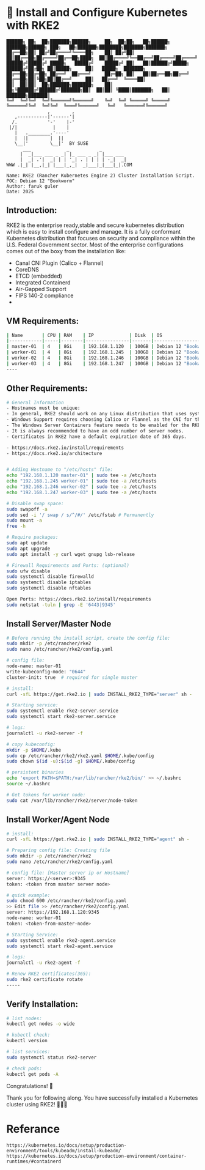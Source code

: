 # 🐄 Install and Configure Kubernetes with RKE2

```console
██████╗ ██╗  ██╗███████╗██████╗     ██╗  ██╗██╗   ██╗██████╗ ███████╗██████╗ ███╗   ██╗███████╗████████╗███████╗███████╗
██╔══██╗██║ ██╔╝██╔════╝╚════██╗    ██║ ██╔╝██║   ██║██╔══██╗██╔════╝██╔══██╗████╗  ██║██╔════╝╚══██╔══╝██╔════╝██╔════╝
██████╔╝█████╔╝ █████╗   █████╔╝    █████╔╝ ██║   ██║██████╔╝█████╗  ██████╔╝██╔██╗ ██║█████╗     ██║   █████╗  ███████╗
██╔══██╗██╔═██╗ ██╔══╝  ██╔═══╝     ██╔═██╗ ██║   ██║██╔══██╗██╔══╝  ██╔══██╗██║╚██╗██║██╔══╝     ██║   ██╔══╝  ╚════██║
██║  ██║██║  ██╗███████╗███████╗    ██║  ██╗╚██████╔╝██████╔╝███████╗██║  ██║██║ ╚████║███████╗   ██║   ███████╗███████║
╚═╝  ╚═╝╚═╝  ╚═╝╚══════╝╚══════╝    ╚═╝  ╚═╝ ╚═════╝ ╚═════╝ ╚══════╝╚═╝  ╚═╝╚═╝  ╚═══╝╚══════╝   ╚═╝   ╚══════╝╚══════╝
               ,        ,
   ,-----------|'------'| 
  /.           '-'    |-'
 |/|             |    |
   |   .________.'----'
   |  ||        |  ||
   \__|'        \__|'  BY SUSE
      ___             _           _                
     |  _|___ ___ _ _| |_ ___ _ _| |___ ___ 
     |  _| .'|  _| | | '_| . | | | | -_|  _|
WWW .|_| |__,|_| |___|_,_|  _|___|_|___|_|.COM

Name: RKE2 (Rancher Kubernetes Engine 2) Cluster Installation Script.
POC: Debian 12 "Bookworm"
Author: faruk guler
Date: 2025
```
## Introduction:
RKE2 is the enterprise ready,stable and secure kubernetes distribution which is easy to install configure and manage. It is a fully conformant Kubernetes distribution that focuses on security and compliance within the U.S. Federal Government sector. Most of the enterprise configurations comes out of the boxy from the installation like:
- Canal CNI Plugin (Calico + Flannel)
- CoreDNS
- ETCD (embedded)
- Integrated Containerd
- Air-Gapped Support
- FIPS 140-2 compliance
-
## VM Requirements:
```bash
| Name       | CPU | RAM    | IP             | Disk  | OS                       | Role       | Node Type   |
|------------|-----|--------|----------------|-------|--------------------------|------------|-------------|
| master-01  | 4   | 8Gi    | 192.168.1.120  | 100GB | Debian 12 "Bookworm" x64 | master-01  | server      |
| worker-01  | 4   | 8Gi    | 192.168.1.245  | 100GB | Debian 12 "Bookworm" x64 | worker-*   | agent       |
| worker-02  | 4   | 8Gi    | 192.168.1.246  | 100GB | Debian 12 "Bookworm" x64 | worker-*   | agent       |
| worker-03  | 4   | 8Gi    | 192.168.1.247  | 100GB | Debian 12 "Bookworm" x64 | worker-*   | agent       |
----
```

## Other Requirements:
``` bash
# General Information
- Hostnames must be unique:
- In general, RKE2 should work on any Linux distribution that uses systemd and iptables.
- Windows Support requires choosing Calico or Flannel as the CNI for the RKE2 cluster
- The Windows Server Containers feature needs to be enabled for the RKE2 Windows agent to work.
- It is always recommended to have an odd number of server nodes.
- Certificates in RKE2 have a default expiration date of 365 days.

- https://docs.rke2.io/install/requirements
- https://docs.rke2.io/architecture


# Adding Hostname to "/etc/hosts" file:
echo "192.168.1.120 master-01" | sudo tee -a /etc/hosts
echo "192.168.1.245 worker-01" | sudo tee -a /etc/hosts
echo "192.168.1.246 worker-02" | sudo tee -a /etc/hosts
echo "192.168.1.247 worker-03" | sudo tee -a /etc/hosts

# Disable swap space:
sudo swapoff -a
sudo sed -i '/ swap / s/^/#/' /etc/fstab # Permanently
sudo mount -a
free -h

# Require packages:
sudo apt update
sudo apt upgrade
sudo apt install -y curl wget gnupg lsb-release

# Firewall Requirements and Ports: (optional)
sudo ufw disable
sudo systemctl disable firewalld
sudo systemctl disable iptables
sudo systemctl disable nftables

Open Ports: https://docs.rke2.io/install/requirements
sudo netstat -tuln | grep -E '6443|9345'

```

## Install Server/Master Node
``` bash
# Before running the install script, create the config file:
sudo mkdir -p /etc/rancher/rke2
sudo nano /etc/rancher/rke2/config.yaml

# config file:
node-name: master-01
write-kubeconfig-mode: "0644"
cluster-init: true  # required for single master

# install:
curl -sfL https://get.rke2.io | sudo INSTALL_RKE2_TYPE="server" sh -

# Starting service:
sudo systemctl enable rke2-server.service
sudo systemctl start rke2-server.service

# logs:
journalctl -u rke2-server -f

# copy kubeconfig:
mkdir -p $HOME/.kube
sudo cp /etc/rancher/rke2/rke2.yaml $HOME/.kube/config
sudo chown $(id -u):$(id -g) $HOME/.kube/config

# persistent binaries
echo 'export PATH=$PATH:/var/lib/rancher/rke2/bin/' >> ~/.bashrc
source ~/.bashrc

# Get tokens for worker node:
sudo cat /var/lib/rancher/rke2/server/node-token

```

## Install Worker/Agent Node
``` bash
# install:
curl -sfL https://get.rke2.io | sudo INSTALL_RKE2_TYPE="agent" sh -

# Preparing config file: Creating file
sudo mkdir -p /etc/rancher/rke2
sudo nano /etc/rancher/rke2/config.yaml

# config file: [Master server ip or Hostname]
server: https://<server>:9345
token: <token from master server node>

# quick example:
sudo chmod 600 /etc/rancher/rke2/config.yaml
>> Edit file >> /etc/rancher/rke2/config.yaml
server: https://192.168.1.120:9345
node-name: worker-01
token: <token-from-master-node>

# Starting Service:
sudo systemctl enable rke2-agent.service
sudo systemctl start rke2-agent.service

# logs:
journalctl -u rke2-agent -f

# Renew RKE2 certificates(365):
sudo rke2 certificate rotate
-----

```

## Verify Installation:
``` bash
# list nodes:
kubectl get nodes -o wide

# kubectl check:
kubectl version

# list services:
sudo systemctl status rke2-server

# check pods:
kubectl get pods -A
```

Congratulations! 🎉

Thank you for following along. You have successfully installed a Kubernetes cluster using RKE2! 🎉🎉🎉

# Referance
```
https://kubernetes.io/docs/setup/production-environment/tools/kubeadm/install-kubeadm/
https://kubernetes.io/docs/setup/production-environment/container-runtimes/#containerd

```
